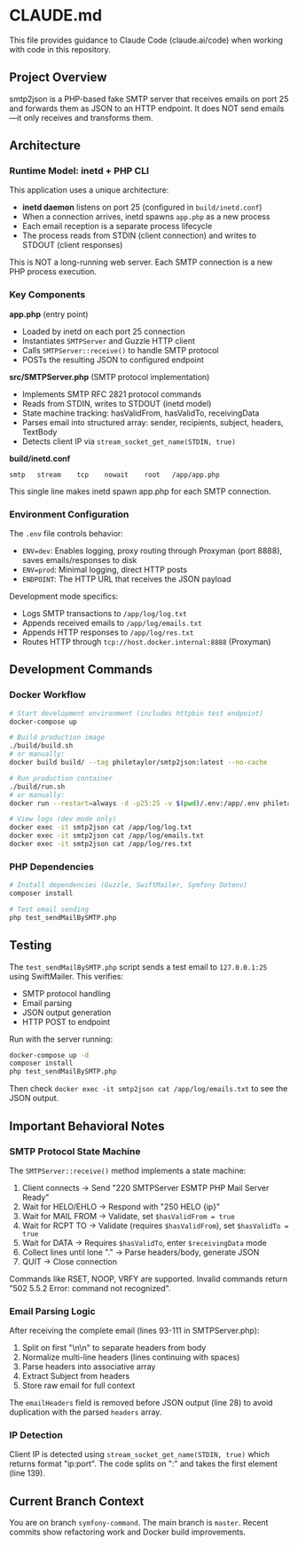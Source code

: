 # CLAUDE.md

This file provides guidance to Claude Code (claude.ai/code) when working with code in this repository.

## Project Overview

smtp2json is a PHP-based fake SMTP server that receives emails on port 25 and forwards them as JSON to an HTTP endpoint. It does NOT send emails—it only receives and transforms them.

## Architecture

### Runtime Model: inetd + PHP CLI

This application uses a unique architecture:
- **inetd daemon** listens on port 25 (configured in `build/inetd.conf`)
- When a connection arrives, inetd spawns `app.php` as a new process
- Each email reception is a separate process lifecycle
- The process reads from STDIN (client connection) and writes to STDOUT (client responses)

This is NOT a long-running web server. Each SMTP connection is a new PHP process execution.

### Key Components

**app.php** (entry point)
- Loaded by inetd on each port 25 connection
- Instantiates `SMTPServer` and Guzzle HTTP client
- Calls `SMTPServer::receive()` to handle SMTP protocol
- POSTs the resulting JSON to configured endpoint

**src/SMTPServer.php** (SMTP protocol implementation)
- Implements SMTP RFC 2821 protocol commands
- Reads from STDIN, writes to STDOUT (inetd model)
- State machine tracking: hasValidFrom, hasValidTo, receivingData
- Parses email into structured array: sender, recipients, subject, headers, TextBody
- Detects client IP via `stream_socket_get_name(STDIN, true)`

**build/inetd.conf**
```
smtp   stream    tcp    nowait    root   /app/app.php
```
This single line makes inetd spawn app.php for each SMTP connection.

### Environment Configuration

The `.env` file controls behavior:

- `ENV=dev`: Enables logging, proxy routing through Proxyman (port 8888), saves emails/responses to disk
- `ENV=prod`: Minimal logging, direct HTTP posts
- `ENDPOINT`: The HTTP URL that receives the JSON payload

Development mode specifics:
- Logs SMTP transactions to `/app/log/log.txt`
- Appends received emails to `/app/log/emails.txt`
- Appends HTTP responses to `/app/log/res.txt`
- Routes HTTP through `tcp://host.docker.internal:8888` (Proxyman)

## Development Commands

### Docker Workflow

```bash
# Start development environment (includes httpbin test endpoint)
docker-compose up

# Build production image
./build/build.sh
# or manually:
docker build build/ --tag philetaylor/smtp2json:latest --no-cache

# Run production container
./build/run.sh
# or manually:
docker run --restart=always -d -p25:25 -v $(pwd)/.env:/app/.env philetaylor/smtp2json:latest

# View logs (dev mode only)
docker exec -it smtp2json cat /app/log/log.txt
docker exec -it smtp2json cat /app/log/emails.txt
docker exec -it smtp2json cat /app/log/res.txt
```

### PHP Dependencies

```bash
# Install dependencies (Guzzle, SwiftMailer, Symfony Dotenv)
composer install

# Test email sending
php test_sendMailBySMTP.php
```

## Testing

The `test_sendMailBySMTP.php` script sends a test email to `127.0.0.1:25` using SwiftMailer. This verifies:
- SMTP protocol handling
- Email parsing
- JSON output generation
- HTTP POST to endpoint

Run with the server running:
```bash
docker-compose up -d
composer install
php test_sendMailBySMTP.php
```

Then check `docker exec -it smtp2json cat /app/log/emails.txt` to see the JSON output.

## Important Behavioral Notes

### SMTP Protocol State Machine

The `SMTPServer::receive()` method implements a state machine:
1. Client connects → Send "220 SMTPServer ESMTP PHP Mail Server Ready"
2. Wait for HELO/EHLO → Respond with "250 HELO {ip}"
3. Wait for MAIL FROM → Validate, set `$hasValidFrom = true`
4. Wait for RCPT TO → Validate (requires `$hasValidFrom`), set `$hasValidTo = true`
5. Wait for DATA → Requires `$hasValidTo`, enter `$receivingData` mode
6. Collect lines until lone "." → Parse headers/body, generate JSON
7. QUIT → Close connection

Commands like RSET, NOOP, VRFY are supported. Invalid commands return "502 5.5.2 Error: command not recognized".

### Email Parsing Logic

After receiving the complete email (lines 93-111 in SMTPServer.php):
1. Split on first "\n\n" to separate headers from body
2. Normalize multi-line headers (lines continuing with spaces)
3. Parse headers into associative array
4. Extract Subject from headers
5. Store raw email for full context

The `emailHeaders` field is removed before JSON output (line 28) to avoid duplication with the parsed `headers` array.

### IP Detection

Client IP is detected using `stream_socket_get_name(STDIN, true)` which returns format "ip:port". The code splits on ":" and takes the first element (line 139).

## Current Branch Context

You are on branch `symfony-command`. The main branch is `master`. Recent commits show refactoring work and Docker build improvements.
